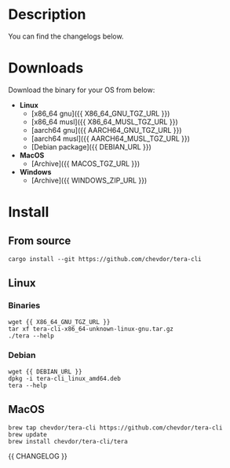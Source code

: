 # Description

You can find the changelogs below.

# Downloads

Download the binary for your OS from below:
- **Linux**
    - [x86_64 gnu]({{ X86_64_GNU_TGZ_URL }})
    - [x86_64 musl]({{ X86_64_MUSL_TGZ_URL }})
    - [aarch64 gnu]({{ AARCH64_GNU_TGZ_URL }})
    - [aarch64 musl]({{ AARCH64_MUSL_TGZ_URL }})
    - [Debian package]({{ DEBIAN_URL }})
- **MacOS**
    - [Archive]({{ MACOS_TGZ_URL }})
- **Windows**
    - [Archive]({{ WINDOWS_ZIP_URL }})

# Install

## From source

```
cargo install --git https://github.com/chevdor/tera-cli
```

## Linux

### Binaries

```
wget {{ X86_64_GNU_TGZ_URL }}
tar xf tera-cli-x86_64-unknown-linux-gnu.tar.gz
./tera --help
```

### Debian

```
wget {{ DEBIAN_URL }}
dpkg -i tera-cli_linux_amd64.deb
tera --help
```

## MacOS

```
brew tap chevdor/tera-cli https://github.com/chevdor/tera-cli
brew update
brew install chevdor/tera-cli/tera
```

{{ CHANGELOG }}
